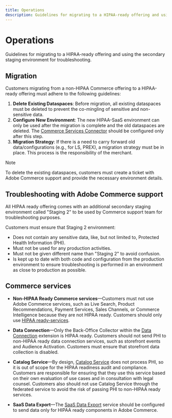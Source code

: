 ```yaml
---
title: Operations
description: Guidelines for migrating to a HIPAA-ready offering and using the secondary staging environment for troubleshooting.
---
```


# Operations

Guidelines for migrating to a HIPAA-ready offering and using the secondary staging environment for troubleshooting.

## Migration

Customers migrating from a non-HIPAA Commerce offering to a HIPAA-ready offering must adhere to the following guidelines:

1. **Delete Existing Dataspaces**: Before migration, all existing dataspaces must be deleted to prevent the co-mingling of sensitive and non-sensitive data.
2. **Configure New Environment**: The new HIPAA-SaaS environment can only be used after the migration is complete and the old dataspaces are deleted. The [Commerce Services Connector](https://experienceleague.adobe.com/en/docs/commerce-merchant-services/user-guides/integration-services/saas) should be configured only after this step.
3. **Migration Strategy**: If there is a need to carry forward old data/configurations (e.g., for LS, PREX), a migration strategy must be in place. This process is the responsibility of the merchant.

>[!NOTE]
>To delete the existing dataspaces, customers must create a ticket with Adobe Commerce support and provide the necessary environment details.

## Troubleshooting with Adobe Commerce support

All HIPAA ready offering comes with an additional secondary staging environment called "Staging 2" to be used by Commerce support team for troubleshooting purposes.  

Customers must ensure that Staging 2 environment:
- Does not contain any sensitive data, like, but not limited to, Protected Health Information (PHI).
- Must not be used for any production activities.
- Must not be given different name than "Staging 2" to avoid confusion.
- Is kept up to date with both code and configuration from the production environment to ensure troubleshooting is performed in an environment as close to production as possible.

## Commerce services

- **Non-HIPAA Ready Commerce services**—Customers must not use Adobe Commerce services, such as Live Search, Product Recommendations, Payment Services, Sales Channels, or Commerce Intelligence because they are not HIPAA ready. Customers should only use [HIPAA ready-services](overview.md).

- **Data Connection**—Only the Back-Office Collector within the [Data Connection](https://experienceleague.adobe.com/en/docs/commerce-merchant-services/data-connection/overview) extension is HIPAA ready. Customers should not send PHI to non-HIPAA ready data connection services, such as storefront events and Audience Activation. Customers must ensure that storefront data collection is disabled.

- **Catalog Service**—By design, [Catalog Service](https://experienceleague.adobe.com/en/docs/commerce-merchant-services/catalog-service/overview) does not process PHI, so it is out of scope for the HIPAA readiness audit and compliance. Customers are responsible for ensuring that they use this service based on their own evaluation of use cases and in consultation with legal counsel. Customers also should not use Catalog Service through the federated service to avoid the risk of passing PHI to non-HIPAA ready services.

- **SaaS Data Export**—The [SaaS Data Export](https://experienceleague.adobe.com/en/docs/commerce-merchant-services/saas-data-export/overview) service should be configured to send data only for HIPAA ready components in Adobe Commerce.
